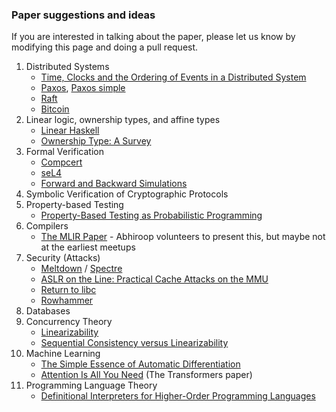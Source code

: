 ### Paper suggestions and ideas

If you are interested in talking about the paper, please let us know by modifying this page and doing a pull request.

1. Distributed Systems
     - [Time, Clocks and the Ordering of Events in a Distributed System](https://lamport.azurewebsites.net/pubs/time-clocks.pdf)
     - [Paxos](https://lamport.azurewebsites.net/pubs/lamport-paxos.pdf), [Paxos simple](https://lamport.azurewebsites.net/pubs/paxos-simple.pdf)
     - [Raft](https://raft.github.io/raft.pdf)
     - [Bitcoin](https://bitcoin.org/bitcoin.pdf)
2. Linear logic, ownership types, and affine types
     - [Linear Haskell](https://arxiv.org/pdf/1710.09756)
     - [Ownership Type: A Survey](https://ilyasergey.net/papers/ownership-survey.pdf)
3. Formal Verification
     - [Compcert](https://dl.acm.org/doi/pdf/10.1145/1111320.1111042)
     - [seL4](https://www.sigops.org/s/conferences/sosp/2009/papers/klein-sosp09.pdf)
     - [Forward and Backward Simulations](https://www.sciencedirect.com/science/article/pii/S0890540185711340?via%3Dihub)
4. Symbolic Verification of Cryptographic Protocols
5. Property-based Testing
     - [Property-Based Testing as Probabilistic Programming](https://arxiv.org/abs/2508.14394)
6. Compilers
     - [The MLIR Paper](https://arxiv.org/pdf/2002.11054) - Abhiroop volunteers to present this, but maybe not at the earliest meetups
7. Security (Attacks)
      - [Meltdown](https://meltdownattack.com/meltdown.pdf) / [Spectre](https://spectreattack.com/spectre.pdf)
      - [ASLR on the Line: Practical Cache Attacks on the MMU](https://www.ndss-symposium.org/wp-content/uploads/2017/09/ndss2017_09-1_Gras_paper.pdf)
      - [Return to libc](https://dl.acm.org/doi/pdf/10.1145/1315245.1315313)
      - [Rowhammer](https://users.ece.cmu.edu/~yoonguk/papers/kim-isca14.pdf)
8. Databases
9. Concurrency Theory  
      - [Linearizability](https://cs.brown.edu/~mph/HerlihyW90/p463-herlihy.pdf) 
      - [Sequential Consistency versus Linearizability](https://courses.csail.mit.edu/6.852/01/papers/p91-attiya.pdf) 
10. Machine Learning
      - [The Simple Essence of Automatic Differentiation](https://arxiv.org/pdf/1804.00746)
      - [Attention Is All You Need](https://arxiv.org/pdf/1706.03762) (The Transformers paper)
11. Programming Language Theory
      - [Definitional Interpreters for Higher-Order Programming Languages](https://homepages.inf.ed.ac.uk/wadler/papers/papers-we-love/reynolds-definitional-interpreters-1998.pdf)
